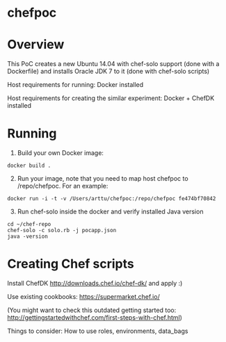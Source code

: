 # chefpoc


Overview
========
This PoC creates a new Ubuntu 14.04 with chef-solo support (done with a Dockerfile) and installs Oracle JDK 7 to it (done with chef-solo scripts) 

Host requirements for running: Docker installed

Host requirements for creating the similar experiment: Docker + ChefDK installed


Running
=======

1. Build your own Docker image:

  `docker build .`

2. Run your image, note that you need to map host chefpoc to /repo/chefpoc. For an example:

  `docker run -i -t -v /Users/arttu/chefpoc:/repo/chefpoc fe474bf70842`

3. Run chef-solo inside the docker and verify installed Java version
  
  ```
  cd ~/chef-repo
  chef-solo -c solo.rb -j pocapp.json
  java -version
  ```



Creating Chef scripts
=====================

Install ChefDK http://downloads.chef.io/chef-dk/ and apply :)

Use existing cookbooks: https://supermarket.chef.io/

(You might want to check this outdated getting started too: http://gettingstartedwithchef.com/first-steps-with-chef.html)

Things to consider: How to use roles, environments, data_bags 